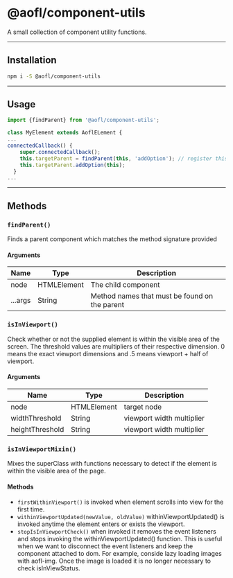 # @aofl/component-utils

A small collection of component utility functions.

---
## Installation

```bash
npm i -S @aofl/component-utils
```

---
## Usage
```javascript
import {findParent} from '@aofl/component-utils';

class MyElement extends AoflELement {
...
connectedCallback() {
    super.connectedCallback();
    this.targetParent = findParent(this, 'addOption'); // register this list option with a parent who supports it
    this.targetParent.addOption(this);
  }
...
```

---
## Methods

### `findParent()`
Finds a parent component which matches the method signature provided

#### Arguments
| Name        | Type        | Description                                   |
|-------------|-------------|-----------------------------------------------|
| node        | HTMLElement | The child component                           |
| ...args     | String      | Method names that must be found on the parent |

### `isInViewport()`
Check whether or not the supplied element is within the visible area of the screen. The threshold values are multipliers of their respective dimension. 0 means the exact viewport dimensions and .5 means viewport + half of viewport.

#### Arguments
| Name            | Type        | Description               |
|-----------------|-------------|---------------------------|
| node            | HTMLElement | target node               |
| widthThreshold  | String      | viewport width multiplier |
| heightThreshold | String      | viewport width multiplier |

### `isInViewportMixin()`
Mixes the superClass with functions necessary to detect if the element is within the visible area of the page.

#### Methods
* `firstWithinViewport()` is invoked when element scrolls into view for the first time.
* `withinViewportUpdated(newValue, oldValue)` withinViewportUpdated() is invoked anytime the element enters or exists the viewport.
* `stopIsInViewportCheck()` when invoked it removes the event listeners and stops invoking the withinViewportUpdated() function. This is useful when we want to disconnect the event listeners and keep the component attached to dom. For example, conside lazy loading images with aofl-img. Once the image is loaded it is no longer necessary to check isInViewStatus.

